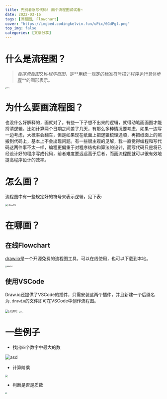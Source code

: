 ```yaml
---
title: 先别着急写代码! 画个流程图试试看~
date: 2022-03-16
tags: [流程图, Flowchart]
cover: "https://imgbed.codingkelvin.fun/uPic/6GdPgl.png"
top_img: false
categories: [文章分享]
---
```


# 什么是流程图？

> *程序流程图*又称*程序框图*，是**<u>用统一规定的标准符号描述程序运行具体步骤</u>**的图形表示。

<img src="https://imgbed.codingkelvin.fun/uPic/Ff5iYv.png" alt="Ff5iYv" style="zoom:25%;" />

# 为什么要画流程图？

也没什么好解释的，画就对了。有些一下子想不出来的逻辑，就得动笔画画图才能捋清逻辑。比如计算两个日期之间差了几天，有那么多种情况要考虑，如果一边写一边考虑，大概率会翻车，但是如果现在纸面上把逻辑梳理通顺，再把纸面上的照搬到代码上，基本上不会出现问题。有一些很主观的见解，我一直觉得编程和写代码这两件事不太一样，编程更偏重于对程序结构和算法的设计，而写代码只是将已经设计好的程序写成代码，前者难度要远远高于后者，而画流程图就可以很有效地提高程序设计的效率。

# 怎么画？

流程图中有一些规定好的符号来表示逻辑，见下表:

<img src="https://imgbed.codingkelvin.fun/uPic/c9rwC5.png" alt="c9rwC5" style="zoom:50%;" />

# 在哪画？

## 在线Flowchart

[draw.io](https://app.diagrams.net/)是一个开源免费的流程图工具，可以在线使用，也可以下载到本地。

<img src="https://imgbed.codingkelvin.fun/uPic/MMz5r0.png" alt="MMz5r0" style="zoom:33%;" />

## 使用VSCode

Draw.io还提供了VSCode的插件，只需安装这两个插件，并且新建一个后缀名为`.drawio`的文件即可在VSCode中创作流程图。

<img src="https://imgbed.codingkelvin.fun/uPic/iJq7Fc.png" alt="iJq7Fc" style="zoom:67%;" />

<img src="https://imgbed.codingkelvin.fun/uPic/XIiPes.png" alt="XIiPes" style="zoom:25%;" />

# 一些例子

- 找出四个数字中最大的数

![asd](https://imgbed.codingkelvin.fun/uPic/asd.png)

- 计算阶乘

<img src="https://imgbed.codingkelvin.fun/uPic/截屏2022-03-16 下午11.40.11.png" style="zoom:50%;" />

- 判断是否是质数

<img src="https://imgbed.codingkelvin.fun/uPic/截屏2022-03-16 下午11.41.38.png" style="zoom:40%;" />